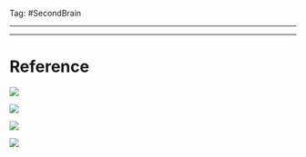 Tag: #SecondBrain 

---



---
# Reference

![](https://www.youtube.com/watch?v=JFpLGDmcx2g)

![](https://www.youtube.com/watch?v=iJFnYBJJiuQ)

![](https://www.youtube.com/watch?v=IuxBfHnP5S0&list=PLhixgUqwRTjxHFDl0OykeqZ-VvnClfDpT&index=2)

![](https://www.youtube.com/watch?v=0i7wOfyJsW8&list=PLhixgUqwRTjxHFDl0OykeqZ-VvnClfDpT&index=3)